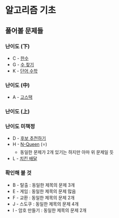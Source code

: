 # 알고리즘 기초

## 풀어볼 문제들

### 난이도 (下)
+ C - [한수](https://www.acmicpc.net/problem/1065)
+ G - [수 찾기](https://www.acmicpc.net/problem/1920)
+ K - [단어 수학](https://www.acmicpc.net/problem/1339)

### 난이도 (中)
+ A - [고스택](https://www.acmicpc.net/problem/3425)


### 난이도 (上)



### 난이도 미책정
+ D - [후보 추천하기](https://www.acmicpc.net/problem/1713)
+ H - [N-Queen](https://www.acmicpc.net/problem/9663) (:star:)
  + 동일한 문제가 2개 있기는 하지만 아마 위 문제일 듯
+ L - [치킨 배달](https://www.acmicpc.net/problem/15686)

### 확인해 볼 것
+ B - 탈출 : 동일한 제목의 문제 3개
+ E - 게임 : 동일한 제목의 문제 많음
+ F - 교환 : 동일한 제목의 문제 2개
+ J - 스도쿠 : 동일한 제목의 문제 4개
+ I - 암호 만들기 : 동일한 제목의 문제 2개
